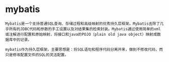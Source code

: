 # mybatis

    Mybatis是一个支持普通SQL查询、存储过程和高级映射的优秀持久层框架。Mybatis去除了几乎所有的JDBC代码和参数的手工设置以及对结果集的检索封装。Mybatis通过使用简单的xml或注解进行配置和原始映射，将接口和java的POJO（plain old java object）映射成数据库中的记录。

    mybatis作为持久层框架，主要思想是：将SQL语句和程序代码分离开来，做到不修改代码，而只是修改配置文件的SQL的灵活配置。

